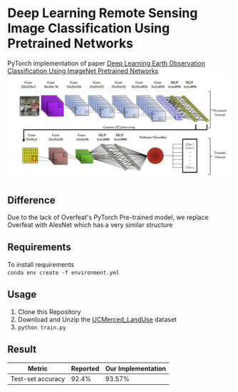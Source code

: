 # Deep Learning Remote Sensing Image Classification Using Pretrained Networks
PyTorch implementation of paper [Deep Learning Earth Observation Classification Using ImageNet Pretrained Networks](https://ieeexplore.ieee.org/document/7342907)
<img src="./workflow.png"/>
## Difference
Due to the lack of Overfeat's PyTorch Pre-trained model, we replace Overfeat with AlexNet which has a very similar structure
## Requirements  
To install requirements  
``
conda env create -f environment.yml
``
## Usage
1. Clone this Repository  
2. Download and Unzip the [UCMerced_LandUse](http://weegee.vision.ucmerced.edu/datasets/landuse.html) dataset  
3. ``python train.py``
## Result
| Metric            | Reported | Our Implementation |
|-------------------|----------|--------------------|
| Test-set accuracy | 92.4%    | 93.57%             |
